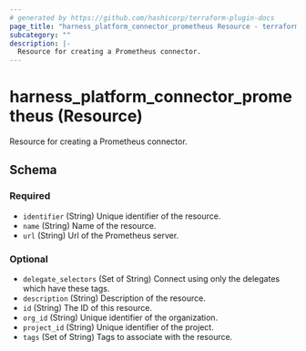 ```yaml
---
# generated by https://github.com/hashicorp/terraform-plugin-docs
page_title: "harness_platform_connector_prometheus Resource - terraform-provider-harness"
subcategory: ""
description: |-
  Resource for creating a Prometheus connector.
---
```


# harness_platform_connector_prometheus (Resource)

Resource for creating a Prometheus connector.



<!-- schema generated by tfplugindocs -->
## Schema

### Required

- `identifier` (String) Unique identifier of the resource.
- `name` (String) Name of the resource.
- `url` (String) Url of the Prometheus server.

### Optional

- `delegate_selectors` (Set of String) Connect using only the delegates which have these tags.
- `description` (String) Description of the resource.
- `id` (String) The ID of this resource.
- `org_id` (String) Unique identifier of the organization.
- `project_id` (String) Unique identifier of the project.
- `tags` (Set of String) Tags to associate with the resource.



